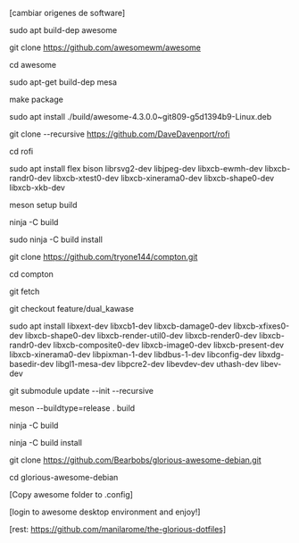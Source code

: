 [cambiar origenes de software]

sudo apt build-dep awesome

git clone https://github.com/awesomewm/awesome

cd awesome

sudo apt-get build-dep mesa

make package

sudo apt install ./build/awesome-4.3.0.0~git809-g5d1394b9-Linux.deb



git clone --recursive https://github.com/DaveDavenport/rofi

cd rofi

sudo apt install flex bison librsvg2-dev libjpeg-dev libxcb-ewmh-dev libxcb-randr0-dev libxcb-xtest0-dev libxcb-xinerama0-dev libxcb-shape0-dev libxcb-xkb-dev

meson setup build

ninja -C build

sudo ninja -C build install



git clone https://github.com/tryone144/compton.git

cd compton

git fetch

git checkout feature/dual_kawase

sudo apt install libxext-dev libxcb1-dev libxcb-damage0-dev libxcb-xfixes0-dev libxcb-shape0-dev libxcb-render-util0-dev libxcb-render0-dev libxcb-randr0-dev libxcb-composite0-dev libxcb-image0-dev libxcb-present-dev libxcb-xinerama0-dev libpixman-1-dev libdbus-1-dev libconfig-dev libxdg-basedir-dev libgl1-mesa-dev  libpcre2-dev  libevdev-dev uthash-dev libev-dev

git submodule update --init --recursive

meson --buildtype=release . build

ninja -C build

ninja -C build install



git clone https://github.com/Bearbobs/glorious-awesome-debian.git

cd glorious-awesome-debian

[Copy awesome folder to .config]

[login to awesome desktop environment and enjoy!]



[rest: https://github.com/manilarome/the-glorious-dotfiles]
